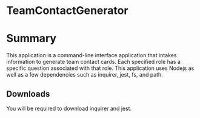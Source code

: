 # TeamContactGenerator

# Summary

This application is a command-line interface application that intakes information to generate team contact cards. 
Each specified role has a specific question associated with that role. This application uses Nodejs as well as a few dependencies
such as inquirer, jest, fs, and path. 


## Downloads

You will be required to download inquirer and jest. 

## 